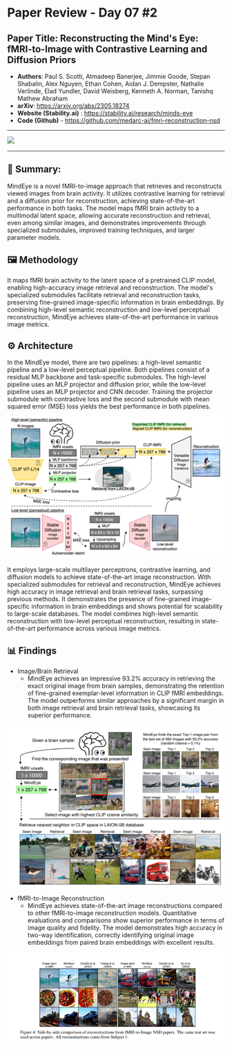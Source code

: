 # Paper Review - Day 07 #2

## **Paper Title**: Reconstructing the Mind's Eye: fMRI-to-Image with Contrastive Learning and Diffusion Priors
- **Authors**: Paul S. Scotti, Atmadeep Banerjee, Jimmie Goode, Stepan Shabalin, Alex Nguyen, Ethan Cohen, Aidan J. Dempster, Nathalie Verlinde, Elad Yundler, David Weisberg, Kenneth A. Norman, Tanishq Mathew Abraham
- **arXiv**: https://arxiv.org/abs/2305.18274
- **Website (Stability.ai)** : https://stability.ai/research/minds-eye
- **Code (Github)** - https://github.com/medarc-ai/fmri-reconstruction-nsd

---

![](./figs/007/1.png)

---

## 🧾 Summary: 
MindEye is a novel fMRI-to-image approach that retrieves and reconstructs viewed images from brain activity. It utilizes contrastive learning for retrieval and a diffusion prior for reconstruction, achieving state-of-the-art performance in both tasks. The model maps fMRI brain activity to a multimodal latent space, allowing accurate reconstruction and retrieval, even among similar images, and demonstrates improvements through specialized submodules, improved training techniques, and larger parameter models.

## 🖼️ Methodology
It maps fMRI brain activity to the latent space of a pretrained CLIP model, enabling high-accuracy image retrieval and reconstruction. The model's specialized submodules facilitate retrieval and reconstruction tasks, preserving fine-grained image-specific information in brain embeddings. By combining high-level semantic reconstruction and low-level perceptual reconstruction, MindEye achieves state-of-the-art performance in various image metrics.

## ⚙️ Architecture
In the MindEye model, there are two pipelines: a high-level semantic pipeline and a low-level perceptual pipeline. Both pipelines consist of a residual MLP backbone and task-specific submodules. The high-level pipeline uses an MLP projector and diffusion prior, while the low-level pipeline uses an MLP projector and CNN decoder. Training the projector submodule with contrastive loss and the second submodule with mean squared error (MSE) loss yields the best performance in both pipelines.

![](./figs/007/2.png)

It employs large-scale multilayer perceptrons, contrastive learning, and diffusion models to achieve state-of-the-art image reconstruction. With specialized submodules for retrieval and reconstruction, MindEye achieves high accuracy in image retrieval and brain retrieval tasks, surpassing previous methods. It demonstrates the presence of fine-grained image-specific information in brain embeddings and shows potential for scalability to large-scale databases. The model combines high-level semantic reconstruction with low-level perceptual reconstruction, resulting in state-of-the-art performance across various image metrics.


## 📊 Findings 
- Image/Brain Retrieval
  - MindEye achieves an impressive 93.2% accuracy in retrieving the exact original image from brain samples, demonstrating the retention of fine-grained exemplar-level information in CLIP fMRI embeddings. The model outperforms similar approaches by a significant margin in both image retrieval and brain retrieval tasks, showcasing its superior performance. 

![](./figs/007/3.png)

- fMRI-to-Image Reconstruction
  - MindEye achieves state-of-the-art image reconstructions compared to other fMRI-to-image reconstruction models. Quantitative evaluations and comparisons show superior performance in terms of image quality and fidelity. The model demonstrates high accuracy in two-way identification, correctly identifying original image embeddings from paired brain embeddings with excellent results.
  
![](./figs/007/4.png)